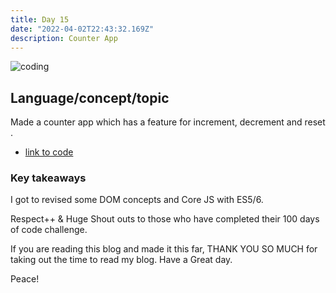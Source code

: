 ```yaml
---
title: Day 15
date: "2022-04-02T22:43:32.169Z"
description: Counter App
---
```




![coding](./webdev.png)

## Language/concept/topic

Made a counter app which has a feature for increment, decrement and reset .

- [link to code](https://github.com/jay-2000/jsMiniProjects/tree/main/counter)


### Key takeaways

I got to revised some DOM concepts and Core JS with ES5/6.




Respect++ & Huge Shout outs to those who have completed their 100 days of code challenge.

If you are reading this blog and made it this far, THANK YOU SO MUCH for taking out the time to read my blog. Have a Great day.

Peace!